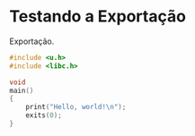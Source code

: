 # Testando a Exportação

Exportação.

```C
#include <u.h>
#include <libc.h>

void
main()
{
    print("Hello, world!\n");
    exits(0);
}
```